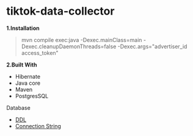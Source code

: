 # tiktok-data-collector

**1.Installation**
  >mvn compile exec:java -Dexec.mainClass=main -Dexec.cleanupDaemonThreads=false -Dexec.args="advertiser_id access_token"
  
**2.Built With**
  * Hibernate
  * Java core
  * Maven
  * PostgresSQL
  
Database
  * [DDL](./tiktok_data_collector.txt)
  * [Connection String](./)
  
